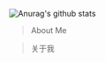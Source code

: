 ![Anurag's github stats](https://github-readme-stats.vercel.app/api?username=gitworldhero&show_icons=true&theme=radical)

> About Me

> 关于我
